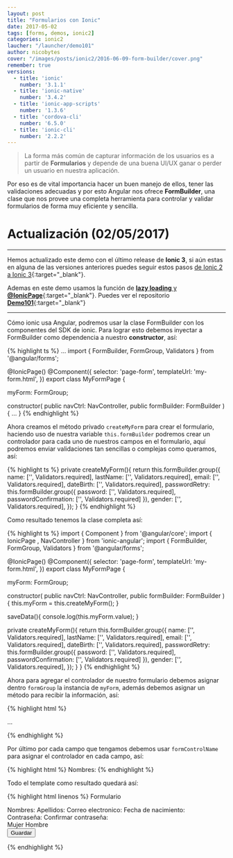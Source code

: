 ```yaml
---
layout: post
title: "Formularios con Ionic"
date: 2017-05-02
tags: [forms, demos, ionic2]
categories: ionic2
laucher: "/launcher/demo101"
author: nicobytes
cover: "/images/posts/ionic2/2016-06-09-form-builder/cover.png"
remember: true
versions:
  - title: 'ionic'
    number: '3.1.1'
  - title: 'ionic-native'
    number: '3.4.2'
  - title: 'ionic-app-scripts'
    number: '1.3.6'
  - title: 'cordova-cli'
    number: '6.5.0'
  - title: 'ionic-cli'
    number: '2.2.2'
---
```


> La forma más común de capturar información de los usuarios es a partir de **Formularios** y depende de una buena UI/UX ganar o perder un usuario en nuestra aplicación. 

<amp-img width="1366" height="779" layout="responsive" src="/images/posts/ionic2/2016-06-09-form-builder/cover.png" alt="Ionic Form Builder"></amp-img>

Por eso es de vital importancia hacer un buen manejo de ellos, tener las validaciones adecuadas y por esto Angular nos ofrece **FormBuilder**, una clase que nos provee una completa herramienta para controlar y validar formularios de forma muy eficiente y sencilla.

# Actualización (02/05/2017)
<hr/>

Hemos actualizado este demo con el último release de **Ionic 3**, si aún estas en alguna de las versiones anteriores puedes seguir estos pasos [de Ionic 2 a Ionic 3](https://www.ion-book.com/blog/tips/ionic-2-to-ionic3/){:target="_blank"}.

Ademas en este demo usamos la función de [**lazy loading** y **@IonicPage**](https://www.ion-book.com/blog/tips/ionic-page-and-lazy-loading/){:target="_blank"}. Puedes ver el repositorio [**Demo101**](https://github.com/ion-book/demo101){:target="_blank"}

<hr/>

Cómo ionic usa Angular, podremos usar la clase FormBuilder con los componentes del SDK de ionic. Para lograr esto debemos inyectar a FormBuilder como dependencia a nuestro **constructor**, así:

{% highlight ts %}
...
import { FormBuilder, FormGroup, Validators } from '@angular/forms';

@IonicPage()
@Component({
  selector: 'page-form',
  templateUrl: 'my-form.html',
})
export class MyFormPage {

  myForm: FormGroup;
  
  constructor(
    public navCtrl: NavController,
    public formBuilder: FormBuilder
  ) {
  ...
}
{% endhighlight %}

Ahora creamos el método privado `createMyForm` para crear el formulario, haciendo uso de nuestra variable `this.formBuilder` podremos crear un controlador para cada uno de nuestros campos en el formulario, aquí podremos enviar validaciones tan sencillas o complejas como queramos, así: 

{% highlight ts %}
private createMyForm(){
  return this.formBuilder.group({
    name: ['', Validators.required],
    lastName: ['', Validators.required],
    email: ['', Validators.required],
    dateBirth: ['', Validators.required],
    passwordRetry: this.formBuilder.group({
      password: ['', Validators.required],
      passwordConfirmation: ['', Validators.required]
    }),
    gender: ['', Validators.required],
  });
}
{% endhighlight %}

Como resultado tenemos la clase completa así:

{% highlight ts %}
import { Component } from '@angular/core';
import { IonicPage , NavController } from 'ionic-angular';
import { FormBuilder, FormGroup, Validators } from '@angular/forms';

@IonicPage()
@Component({
  selector: 'page-form',
  templateUrl: 'my-form.html',
})
export class MyFormPage {

  myForm: FormGroup;
  
  constructor(
    public navCtrl: NavController,
    public formBuilder: FormBuilder
  ) {
    this.myForm = this.createMyForm();
  }
  
  saveData(){
    console.log(this.myForm.value);
  }
  
  private createMyForm(){
    return this.formBuilder.group({
      name: ['', Validators.required],
      lastName: ['', Validators.required],
      email: ['', Validators.required],
      dateBirth: ['', Validators.required],
      passwordRetry: this.formBuilder.group({
        password: ['', Validators.required],
        passwordConfirmation: ['', Validators.required]
      }),
      gender: ['', Validators.required],
    });
  }
}
{% endhighlight %}

Ahora para agregar el controlador de nuestro formulario debemos asignar dentro `formGroup` la instancia de `myForm`, además debemos asignar un método para recibir la información, así:

{% highlight html %}
<form [formGroup]="myForm" (ngSubmit)="saveData()">
...
</form>
{% endhighlight %}

Por último por cada campo que tengamos debemos usar `formControlName` para asignar el controlador en cada campo, así:

{% highlight html %}
<ion-item>
  <ion-icon name="person" item-left></ion-icon>
  <ion-label stacked>Nombres:</ion-label>
  <ion-input formControlName="name" type="text" placeholder="Nombre"></ion-input>
</ion-item>
{% endhighlight %}

Todo el template como resultado quedará así:

{% highlight html linenos %}
<ion-header>
  <ion-navbar color="primary">
    <ion-title>Formulario</ion-title>
  </ion-navbar>
</ion-header>

<ion-content>
  <form [formGroup]="myForm" (ngSubmit)="saveData()">
    <ion-list>
      <ion-item>
        <ion-icon name="person" item-left></ion-icon>
        <ion-label stacked>Nombres:</ion-label>
        <ion-input formControlName="name" type="text" placeholder="Nombre"></ion-input>
      </ion-item>
      <ion-item>
        <ion-icon name="person" item-left></ion-icon>
        <ion-label stacked>Apellidos:</ion-label>
        <ion-input formControlName="lastName" type="text" placeholder="Apellidos"></ion-input>
      </ion-item>
      <ion-item>
        <ion-icon name="mail" item-left></ion-icon>
        <ion-label stacked>Correo electronico:</ion-label>
        <ion-input formControlName="email" type="email" placeholder="Email"></ion-input>
      </ion-item>
      <ion-item>
        <ion-icon name="calendar" item-left></ion-icon>
        <ion-label stacked>Fecha de nacimiento:</ion-label>
        <ion-datetime formControlName="dateBirth" displayFormat="MM-DD-YYYY" placeholder="MM-DD-YYY"></ion-datetime>
      </ion-item>
      <div formGroupName="passwordRetry">
        <ion-item>
          <ion-icon name="eye" item-left></ion-icon>
          <ion-label stacked>Contraseña:</ion-label>
          <ion-input formControlName="password" type="password" placeholder="Contraseña"></ion-input>
        </ion-item>
        <ion-item>
          <ion-icon name="eye" item-left></ion-icon>
          <ion-label stacked>Confirmar contraseña:</ion-label>
          <ion-input formControlName="passwordConfirmation" type="password" placeholder="Confirmar contraseña"></ion-input>
        </ion-item>
      </div>
      <ion-row radio-group formControlName="gender">
        <ion-item>
          <ion-icon name="woman" item-left></ion-icon>
          <ion-label>Mujer</ion-label>
          <ion-radio value="2"></ion-radio>
        </ion-item>
        <ion-item>
          <ion-icon name="man" item-left></ion-icon>
          <ion-label>Hombre</ion-label>
          <ion-radio value="1"></ion-radio>
        </ion-item>
      </ion-row>
    </ion-list>
    <div padding>
      <button ion-button block type="submit" [disabled]="!myForm.valid">Guardar</button>
    </div>
  </form>
</ion-content>
{% endhighlight %}